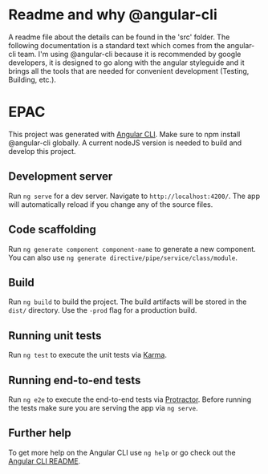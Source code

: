 # Readme and why @angular-cli
A readme file about the details can be found in the 'src' folder. The following documentation is a standard text which comes from the angular-cli team.
I'm using @angular-cli because it is recommended by google developers, it is designed to go along with the angular styleguide and it brings all the tools that are needed for convenient development (Testing, Building, etc.).

# EPAC
This project was generated with [Angular CLI](https://github.com/angular/angular-cli).
Make sure to npm install @angular-cli globally. A current nodeJS version is needed to build and develop this project.

## Development server

Run `ng serve` for a dev server. Navigate to `http://localhost:4200/`. The app will automatically reload if you change any of the source files.

## Code scaffolding

Run `ng generate component component-name` to generate a new component. You can also use `ng generate directive/pipe/service/class/module`.

## Build

Run `ng build` to build the project. The build artifacts will be stored in the `dist/` directory. Use the `-prod` flag for a production build.

## Running unit tests

Run `ng test` to execute the unit tests via [Karma](https://karma-runner.github.io).

## Running end-to-end tests

Run `ng e2e` to execute the end-to-end tests via [Protractor](http://www.protractortest.org/).
Before running the tests make sure you are serving the app via `ng serve`.

## Further help

To get more help on the Angular CLI use `ng help` or go check out the [Angular CLI README](https://github.com/angular/angular-cli/blob/master/README.md).

